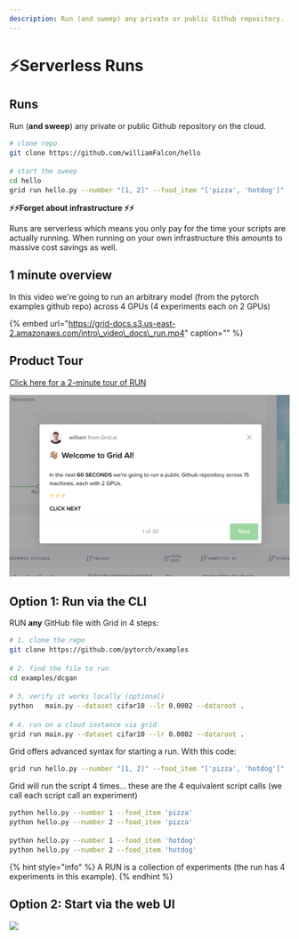 ```yaml
---
description: Run (and sweep) any private or public Github repository.
---
```


# ⚡Serverless Runs

## Runs

Run \(**and sweep**\) any private or public Github repository on the cloud.

```bash
# clone repo
git clone https://github.com/williamFalcon/hello

# start the sweep
cd hello
grid run hello.py --number "[1, 2]" --food_item "['pizza', 'hotdog']"
```

**⚡️⚡️Forget about infrastructure ⚡️⚡️**

Runs are serverless which means you only pay for the time your scripts are actually running. When running on your own infrastructure this amounts to massive cost savings as well.

## 1 minute overview

In this video we're going to run an arbitrary model \(from the pytorch examples github repo\) across 4 GPUs \(4 experiments each on 2 GPUs\)

{% embed url="https://grid-docs.s3.us-east-2.amazonaws.com/intro\_video\_docs\_run.mp4" caption="" %}

## Product Tour

[Click here for a 2-minute tour of RUN](https://platform.grid.ai/#/dashboard?product_tour_id=226810)

![](../../.gitbook/assets/image%20%2843%29.png)

## Option 1: Run via the CLI

RUN **any** GitHub file with Grid in 4 steps:

```bash
# 1. clone the repo
git clone https://github.com/pytorch/examples

# 2. find the file to run
cd examples/dcgan

# 3. verify it works locally (optional)
python   main.py --dataset cifar10 --lr 0.0002 --dataroot .

# 4. run on a cloud instance via grid
grid run main.py --dataset cifar10 --lr 0.0002 --dataroot .
```

Grid offers advanced syntax for starting a run. With this code:

```bash
grid run hello.py --number "[1, 2]" --food_item "['pizza', 'hotdog']"
```

Grid will run the script 4 times... these are the 4 equivalent script calls \(we call each script call an experiment\)

```bash
python hello.py --number 1 --food_item 'pizza'
python hello.py --number 2 --food_item 'pizza'

python hello.py --number 1 --food_item 'hotdog'
python hello.py --number 2 --food_item 'hotdog'
```

{% hint style="info" %}
A RUN is a collection of experiments \(the run has 4 experiments in this example\).
{% endhint %}

## **Option 2: Start via the web UI**

![](../../.gitbook/assets/run_start.gif)

